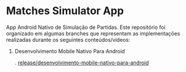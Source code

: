 # Matches Simulator App


App Android Nativo de Simulação de Partidas. Este repositório foi organizado em algumas branches que representam as implementações realizadas durante os seguintes conteúdos/vídeos:

1. Desenvolvimento Mobile Nativo Para Android 

   .  [release/desenvolvimento-mobile-nativo-para-android]()
  

